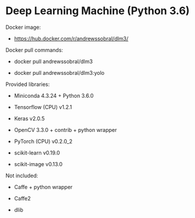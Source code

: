 # Deep Learning Machine (Python 3.6)

Docker image:

* https://hub.docker.com/r/andrewssobral/dlm3/

Docker pull commands:

* docker pull andrewssobral/dlm3

* docker pull andrewssobral/dlm3:yolo

Provided libraries:

* Miniconda 4.3.24 + Python 3.6.0

* Tensorflow (CPU) v1.2.1

* Keras v2.0.5

* OpenCV 3.3.0 + contrib + python wrapper

* PyTorch (CPU) v0.2.0_2

* scikit-learn v0.19.0

* scikit-image v0.13.0

Not included:

* Caffe + python wrapper

* Caffe2

* dlib

